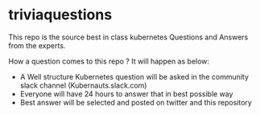 # triviaquestions
This repo is the source best in class kubernetes Questions and Answers from the experts. 

How a question comes to this repo ? It will happen as below: 

- A Well structure Kubernetes question will be asked in the community slack channel (Kubernauts.slack.com)
- Everyone will have 24 hours to answer that in best possible way 
- Best answer will be selected and posted on twitter and this repository

